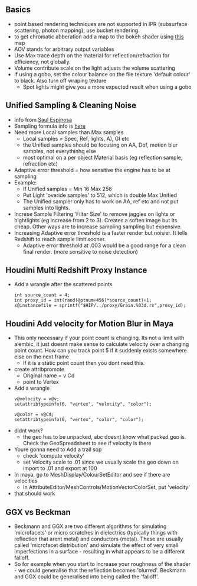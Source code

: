 ## Basics
- point based rendering techniques are not supported in IPR (subsurface scattering, photon mapping), use bucket rendering.
- to get chromatic abberation add a map to the bokeh shader using [this](https://docs.redshift3d.com/display/RSDOCS/Bokeh?product=maya#Bokeh-UseBokehImage/ImageNormalization) map
- AOV stands for arbitrary output variables
- Use Max trace depth on the material for reflection/refraction for efficiency, not globally.
- Volume contribute scale on the light adjusts the volume scattering
- If using a gobo, set the colour balance on the file texture 'default colour' to black. Also turn off wraping texture
  - Spot lights might give you a more expected result when using a gobo

## Unified Sampling & Cleaning Noise
- Info from [Saul Espinosa](https://www.youtube.com/watch?v=25YZ--F1aAQ&t=1s)
- Sampling formula info is [here](https://imgur.com/zqL9BBM)
- Need more Local samples than Max samples
  - Local samples = Spec, Ref, lights, A), GI etc
  - the Unified samples should be focusing on AA, Dof, motion blur samples, not everythinhg else
  - most optimal on a per object Material basis (eg reflection sample, refraction etc)
- Adaptive error threshold = how sensitive the engine has to be at sampling
- Example:
  - If Unified samples = Min 16 Max 256
  - Put Light 'overide samples' to 512, which is double Max Unified
  - The Unified sampler only has to work on AA, ref etc and not put samples into lights.
- Increse Sample Filtering 'Filter Size' to remove jaggies on lights or hightlights (eg increase from 2 to 3). Creates a soften image but its cheap. Other ways are to increase sampling sampling but expensive.
- Increasing Adaptive error threshold is a faster render but noisier. It tells Redshift to reach sample limit sooner.
  - Adaptive error threshold at .003 would be a good range for a clean final render. (more sensitive to noise detection)
## Houdini Multi Redshift Proxy Instance
- Add a wrangle after the scattered points
  ```
  int source_count = 4;
  int proxy_id = int(rand(@ptnum+456)*source_count)+1;
  s@instancefile = sprintf("$HIP/../proxy/Grain.%03d.rs",proxy_id);
  ```
## Houdini Add velocity for Motion Blur in Maya
- This only necessary if your point count is changing. Its not a limit with alembic, it just doesnt make sense to calculate velocity over a changing point count. How can you track point 5 if it suddenly exists somewhere else on the next frame
  - If it is a static point count then you dont need this.
- create attribpromote
  - Original name = v Cd
  - point to Vertex
- Add a wrangle
  ```
  v@velocity = v@v;
  setattribtypeinfo(0, "vertex", "velocity", "color");

  v@color = v@Cd;
  setattribtypeinfo(0, "vertex", "color", "color");
  ```
- didnt work?
  - the geo has to be unpacked, abc doesnt know what packed geo is. Check the GeoSpreadsheet to see if velocity is there 
- Youre gonna need to Add a trail sop
  - check  'compute velocity'
  - set Velocity scale to .01 since we usually scale the geo down on import to .01 and export at 100
- In maya, go to MeshDisplay/ColourSetEditor and see if there are velocities
  - In AttributeEditor/MeshControls/MotionVectorColorSet, put 'velocity'
- that should work
## GGX vs Beckman
- Beckmann and GGX are two different algorithms for simulating 'microfacets' or micro scratches in dielectrics (typically things with reflection that arent metal) and conductors (metal). These are usually called 'microfacet distribution' and simulate the effect of very small imperfections in a surface - resulting in what appears to be a different falloff.
- So for example when you start to increase your roughness of the shader - we could generalise that the reflection becomes 'blurred'. Beckmann and GGX could be generalised into being called the 'falloff'.
